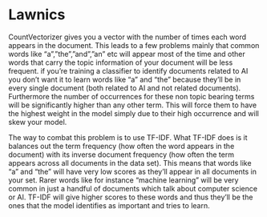 # Lawnics
CountVectorizer gives you a vector with the number of times each word appears in the document. This leads to a few problems mainly that common words like “a”,”the”,”and”,”an” etc will appear most of the time and other words that carry the topic information of your document will be less frequent.
 if you’re training a classifier to identify documents related to AI you don’t want it to learn words like “a” and “the” because they’ll be in every single document (both related to AI and not related documents). Furthermore the number of occurrences for these non topic bearing terms will be significantly higher than any other term. This will force them to have the highest weight in the model simply due to their high occurrence and will skew your model.

The way to combat this problem is to use TF-IDF. What TF-IDF does is it balances out the term frequency (how often the word appears in the document) with its inverse document frequency (how often the term appears across all documents in the data set). This means that words like “a” and “the” will have very low scores as they’ll appear in all documents in your set. Rarer words like for instance “machine learning” will be very common in just a handful of documents which talk about computer science or AI. TF-IDF will give higher scores to these words and thus they’ll be the ones that the model identifies as important and tries to learn.
